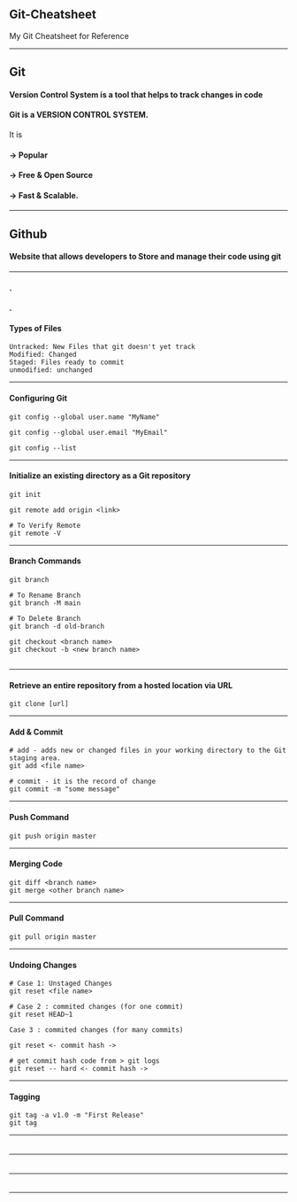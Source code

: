 ## Git-Cheatsheet
My Git Cheatsheet for Reference

***
## Git
#### Version Control System is a tool that helps to track changes in code
#### Git is a VERSION CONTROL SYSTEM.

It is
#### -> Popular
#### -> Free & Open Source
#### -> Fast & Scalable.

***
## Github
#### Website that allows developers to Store and manage their code using git

***
#### 
#### 
#### 
#### .
#### .

#### Types of Files
```
Untracked: New Files that git doesn't yet track
Modified: Changed
Staged: Files ready to commit
unmodified: unchanged
```
***

#### Configuring Git
```
git config --global user.name "MyName"
```
```
git config --global user.email "MyEmail"
```
```
git config --list
```
***


#### Initialize an existing directory as a Git repository
```
git init
```
```
git remote add origin <link>
```
```
# To Verify Remote
git remote -V
```

***

#### Branch Commands
```
git branch
```
```
# To Rename Branch
git branch -M main
```
```
# To Delete Branch
git branch -d old-branch
```

```
git checkout <branch name>
git checkout -b <new branch name> 
```

```

```
***

#### Retrieve an entire repository from a hosted location via URL
```
git clone [url]
```
***


#### Add & Commit
```
# add - adds new or changed files in your working directory to the Git staging area.
git add <file name>
```
```
# commit - it is the record of change
git commit -m "some message"
```
***


#### Push Command
``` Upload local repo content to Remote Repo
git push origin master
```
***


#### Merging Code
```
git diff <branch name>
git merge <other branch name>
```
***


#### Pull Command
```
git pull origin master
```
***


#### Undoing Changes
```
# Case 1: Unstaged Changes
git reset <file name>
```
```
# Case 2 : commited changes (for one commit)
git reset HEAD~1
```
```
Case 3 : commited changes (for many commits)

git reset <- commit hash ->

# get commit hash code from > git logs 
git reset -- hard <- commit hash ->
```
***


#### Tagging
```
git tag -a v1.0 -m "First Release"
git tag
```
***


#### 
```

```
***


#### 
```

```
***


#### 
```

```
***
